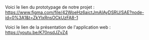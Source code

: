 Voici le lien du prototypage de notre projet : https://www.figma.com/file/42WoeHz6aictJmAIAyDSRU/SAE?node-id=0%3A1&t=ZkYlxRnsOCkUzFA8-1

Voici le lien de la présentation de l'application web : https://youtu.be/K70nsdJZvZ4
